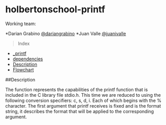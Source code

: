 # holbertonschool-printf

Working team:

*Darian Grabino 
[@dariangrabino](https://github.com/DarianGrabino)
*Juan Valle
[@juanivalle](https://github.com/juanivalle)



> Index

- [_printf](#_printf)
- [dependencies](#dependencies)
- [Description](#description)
- [Flowchart](#flowchart)


##Description

The function represents the capabilities of the printf function that is included in the C library file stdio.h.
This time we are reduced to using the following conversion specifiers: c, s, d, i. Each of which begins with the % character.
The first argument that printf receives is fixed and is the format string, it describes the format that will be applied to the corresponding argument.
